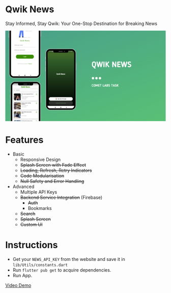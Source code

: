 # Qwik News

Stay Informed, Stay Qwik: Your One-Stop Destination for Breaking News

![plot](./image.jpeg)

# Features
 - Basic
     - Responsive Design
     - ~~Splash Screen with Fade Effect~~
     - ~~Loading, Refresh, Retry Indicators~~
     - ~~Code Modularisation~~
     - ~~Null Safety and Error Handling~~
 - Advanced
   - Multiple API Keys
   - ~~Backend Service Integration~~ (Firebase)
     - ~~Auth~~
     - Bookmarks
   - ~~Search~~
   - ~~Splash Screen~~
   - ~~Custom UI~~

# Instructions
 - Get your `NEWS_API_KEY` from the website and save it in `lib/Utils/constants.dart`
 - Run `flutter pub get` to acquire dependencies.
 - Run App.
   
[Video Demo](https://youtu.be/3UQmoQjSU3o)
